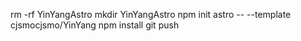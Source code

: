 rm -rf YinYangAstro
mkdir YinYangAstro
npm init astro -- --template cjsmocjsmo/YinYang
npm install
git push

